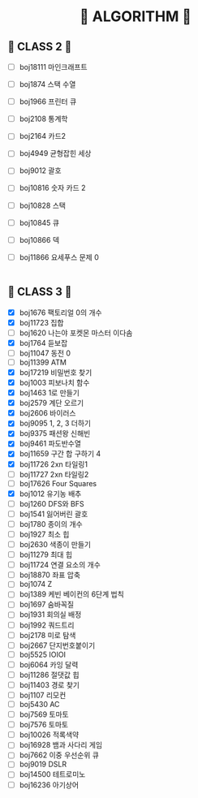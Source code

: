 <div align='center'>
  <h1> 🧩 ALGORITHM 🧩 </h1>
</div>

<h2>💙 CLASS 2 💙</h2>


 - [ ] boj18111 마인크래프트
 - [ ] boj1874 스택 수열
 - [ ] boj1966 프린터 큐
 - [ ] boj2108 통계학
 - [ ] boj2164 카드2
 - [ ] boj4949 균형잡힌 세상
 - [ ] boj9012 괄호
 - [ ] boj10816 숫자 카드 2
 - [ ] boj10828 스택
 - [ ] boj10845 큐
 - [ ] boj10866 덱
 - [ ] boj11866 요세푸스 문제 0
 <br><br>
 
 
<h2>💚 CLASS 3 💚</h2>


 - [x] boj1676 팩토리얼 0의 개수
 - [x] boj11723 집합
 - [ ] boj1620 나는야 포켓몬 마스터 이다솜
 - [x] boj1764 듣보잡
 - [ ] boj11047 동전 0
 - [ ] boj11399 ATM
 - [x] boj17219 비밀번호 찾기
 - [x] boj1003 피보나치 함수
 - [x] boj1463 1로 만들기
 - [x] boj2579 계단 오르기
 - [x] boj2606 바이러스
 - [x] boj9095 1, 2, 3 더하기
 - [x] boj9375 패션왕 신해빈
 - [x] boj9461 파도반수열
 - [x] boj11659 구간 합 구하기 4
 - [x] boj11726 2xn 타일링1
 - [ ] boj11727 2xn 타일링2
 - [ ] boj17626 Four Squares
 - [x] boj1012 유기농 배추
 - [ ] boj1260 DFS와 BFS
 - [ ] boj1541 잃어버린 괄호
 - [ ] boj1780 종이의 개수
 - [ ] boj1927 최소 힙
 - [ ] boj2630 색종이 만들기
 - [ ] boj11279 최대 힙
 - [ ] boj11724 연결 요소의 개수
 - [ ] boj18870 좌표 압축
 - [ ] boj1074 Z
 - [ ] boj1389 케빈 베이컨의 6단계 법칙
 - [ ] boj1697 숨바꼭질
 - [ ] boj1931 회의실 배정
 - [ ] boj1992 쿼드트리
 - [ ] boj2178 미로 탐색
 - [ ] boj2667 단지번호붙이기
 - [ ] boj5525 IOIOI
 - [ ] boj6064 카잉 달력
 - [ ] boj11286 절댓값 힙
 - [ ] boj11403 경로 찾기
 - [ ] boj1107 리모컨
 - [ ] boj5430 AC
 - [ ] boj7569 토마토
 - [ ] boj7576 토마토
 - [ ] boj10026 적록색약
 - [ ] boj16928 뱀과 사다리 게임
 - [ ] boj7662 이중 우선순위 큐
 - [ ] boj9019 DSLR
 - [ ] boj14500 테트로미노
 - [ ] boj16236 아기상어

 <br><br>
